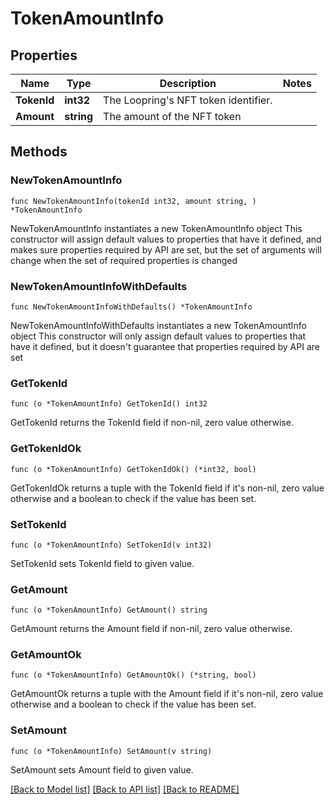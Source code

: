 # TokenAmountInfo

## Properties

Name | Type | Description | Notes
------------ | ------------- | ------------- | -------------
**TokenId** | **int32** | The Loopring&#39;s NFT token identifier. | 
**Amount** | **string** | The amount of the NFT token | 

## Methods

### NewTokenAmountInfo

`func NewTokenAmountInfo(tokenId int32, amount string, ) *TokenAmountInfo`

NewTokenAmountInfo instantiates a new TokenAmountInfo object
This constructor will assign default values to properties that have it defined,
and makes sure properties required by API are set, but the set of arguments
will change when the set of required properties is changed

### NewTokenAmountInfoWithDefaults

`func NewTokenAmountInfoWithDefaults() *TokenAmountInfo`

NewTokenAmountInfoWithDefaults instantiates a new TokenAmountInfo object
This constructor will only assign default values to properties that have it defined,
but it doesn't guarantee that properties required by API are set

### GetTokenId

`func (o *TokenAmountInfo) GetTokenId() int32`

GetTokenId returns the TokenId field if non-nil, zero value otherwise.

### GetTokenIdOk

`func (o *TokenAmountInfo) GetTokenIdOk() (*int32, bool)`

GetTokenIdOk returns a tuple with the TokenId field if it's non-nil, zero value otherwise
and a boolean to check if the value has been set.

### SetTokenId

`func (o *TokenAmountInfo) SetTokenId(v int32)`

SetTokenId sets TokenId field to given value.


### GetAmount

`func (o *TokenAmountInfo) GetAmount() string`

GetAmount returns the Amount field if non-nil, zero value otherwise.

### GetAmountOk

`func (o *TokenAmountInfo) GetAmountOk() (*string, bool)`

GetAmountOk returns a tuple with the Amount field if it's non-nil, zero value otherwise
and a boolean to check if the value has been set.

### SetAmount

`func (o *TokenAmountInfo) SetAmount(v string)`

SetAmount sets Amount field to given value.



[[Back to Model list]](../README.md#documentation-for-models) [[Back to API list]](../README.md#documentation-for-api-endpoints) [[Back to README]](../README.md)



